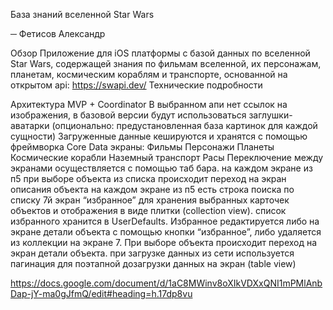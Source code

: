  

База знаний вселенной Star Wars

─
Фетисов Александр



Обзор
Приложение для iOS платформы с базой данных по вселенной Star Wars, содержащей знания по фильмам вселенной, их персонажам, планетам, космическим кораблям и транспорте, основанной на открытом api:  https://swapi.dev/
Технические подробности

Архитектура MVP + Coordinator
В выбранном апи нет ссылок на изображения, в базовой версии будут использоваться заглушки-аватарки (опционально: предустановленная база картинок для каждой сущности)
Загруженные данные кешируются и хранятся c помощью фреймворка Core Data
экраны: 
Фильмы
Персонажи
Планеты
Космические корабли
Наземный транспорт
Расы
Переключение между экранами осуществляется с помощью таб бара.
на каждом экране из п5 при выборе объекта из списка происходит переход на экран описания объекта
на каждом экране из п5 есть строка поиска по списку
7й экран “избранное” для хранения выбранных карточек объектов и отображения в виде плитки (collection view). список избранного хранится в UserDefaults. Избранное редактируется либо на экране детали объекта с помощью кнопки “избранное”, либо удаляется из коллекции на экране 7. При выборе объекта происходит переход на экран детали объекта.
при загрузке данных из сети используется пагинация для поэтапной дозагрузки данных на экран (table view)

https://docs.google.com/document/d/1aC8MWinv8oXIkVDXxQNI1mPMlAnbDap-jY-ma0gJfmQ/edit#heading=h.17dp8vu


